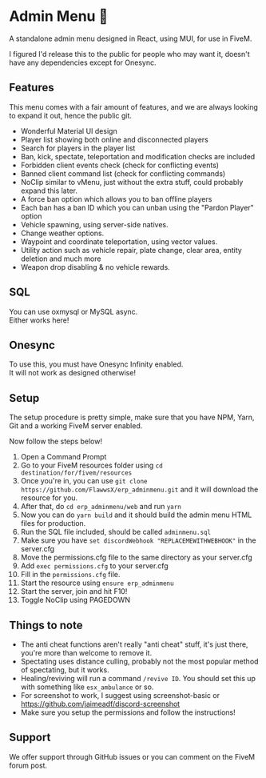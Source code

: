# Admin Menu 🎉
A standalone admin menu designed in React, using MUI, for use in FiveM.

I figured I'd release this to the public for people who may want it, doesn't have any dependencies except for Onesync.

## Features
This menu comes with a fair amount of features, and we are always looking to expand it out, hence the public git.

 - Wonderful Material UI design
 - Player list showing both online and disconnected players
 - Search for players in the player list
 - Ban, kick, spectate, teleportation and modification checks are included
 - Forbidden client events check (check for conflicting events)
 - Banned client command list (check for conflicting commands)
 - NoClip similar to vMenu, just without the extra stuff, could probably expand this later.
 - A force ban option which allows you to ban offline players
 - Each ban has a ban ID which you can unban using the "Pardon Player" option
 - Vehicle spawning, using server-side natives.
 - Change weather options.
 - Waypoint and coordinate teleportation, using vector values.
 - Utility action such as vehicle repair, plate change, clear area, entity deletion and much more
 - Weapon drop disabling & no vehicle rewards.

## SQL

You can use oxmysql or MySQL async.<br>Either works here!

## Onesync
To use this, you must have Onesync Infinity enabled.<br>
It will not work as designed otherwise!

## Setup
The setup procedure is pretty simple, make sure that you have NPM, Yarn, Git and a working FiveM server enabled.

Now follow the steps below!

1. Open a Command Prompt
2. Go to your FiveM resources folder using `cd destination/for/fivem/resources`
3. Once you're in, you can use `git clone https://github.com/FlawwsX/erp_adminmenu.git` and it will download the resource for you.
4. After that, do `cd erp_adminmenu/web` and run `yarn`
5. Now you can do `yarn build` and it should build the admin menu HTML files for production.
6. Run the SQL file included, should be called `adminmenu.sql`
7. Make sure you have `set discordWebhook "REPLACEMEWITHWEBHOOK"` in the server.cfg
8. Move the permissions.cfg file to the same directory as your server.cfg
9. Add `exec permissions.cfg` to your server.cfg
10. Fill in the `permissions.cfg` file.
11. Start the resource using `ensure erp_adminmenu`
12. Start the server, join and hit F10!
13. Toggle NoClip using PAGEDOWN

## Things to note

- The anti cheat functions aren't really "anti cheat" stuff, it's just there, you're more than welcome to remove it.
- Spectating uses distance culling, probably not the most popular method of spectating, but it works.
- Healing/reviving will run a command `/revive ID`. You should set this up with something like `esx_ambulance` or so.
- For screenshot to work, I suggest using screenshot-basic or https://github.com/jaimeadf/discord-screenshot
- Make sure you setup the permissions and follow the instructions!

## Support
We offer support through GitHub issues or you can comment on the FiveM forum post.